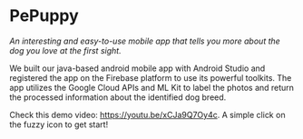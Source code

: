 # PePuppy

_An interesting and easy-to-use mobile app that tells you more about the dog you love at the first sight._

We built our java-based android mobile app with Android Studio and registered the app on the Firebase platform to use its powerful toolkits. The app utilizes the Google Cloud APIs and ML Kit to label the photos and return the processed information about the identified dog breed.

Check this demo video: https://youtu.be/xCJa9Q7Oy4c. A simple click on the fuzzy icon to get start!
